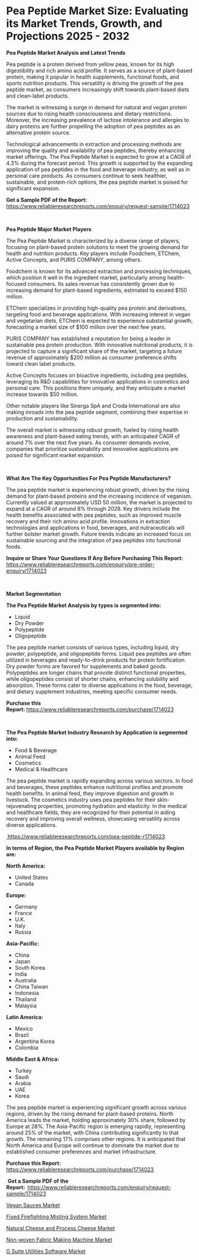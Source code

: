 <p><h1>Pea Peptide Market Size: Evaluating its Market Trends, Growth, and Projections 2025 - 2032</h1></p><p><strong>Pea Peptide Market Analysis and Latest Trends</strong></p>
<p><p>Pea peptide is a protein derived from yellow peas, known for its high digestibility and rich amino acid profile. It serves as a source of plant-based protein, making it popular in health supplements, functional foods, and sports nutrition products. This versatility is driving the growth of the pea peptide market, as consumers increasingly shift towards plant-based diets and clean-label products. </p><p>The market is witnessing a surge in demand for natural and vegan protein sources due to rising health consciousness and dietary restrictions. Moreover, the increasing prevalence of lactose intolerance and allergies to dairy proteins are further propelling the adoption of pea peptides as an alternative protein source. </p><p>Technological advancements in extraction and processing methods are improving the quality and availability of pea peptides, thereby enhancing market offerings. The Pea Peptide Market is expected to grow at a CAGR of 4.3% during the forecast period. This growth is supported by the expanding application of pea peptides in the food and beverage industry, as well as in personal care products. As consumers continue to seek healthier, sustainable, and protein-rich options, the pea peptide market is poised for significant expansion.</p></p>
<p><strong>Get a Sample PDF of the Report:&nbsp;</strong> <a href="https://www.reliableresearchreports.com/enquiry/request-sample/1714023?utm_campaign=121&utm_medium=2&utm_source=Github&utm_content=ia&utm_term=28032025&utm_id=pea-peptide">https://www.reliableresearchreports.com/enquiry/request-sample/1714023</a></p>
<p>&nbsp;</p>
<p><strong>Pea Peptide Major Market Players</strong></p>
<p><p>The Pea Peptide Market is characterized by a diverse range of players, focusing on plant-based protein solutions to meet the growing demand for health and nutrition products. Key players include Foodchem, ETChem, Active Concepts, and PURIS COMPANY, among others.</p><p>Foodchem is known for its advanced extraction and processing techniques, which position it well in the ingredient market, particularly among health-focused consumers. Its sales revenue has consistently grown due to increasing demand for plant-based ingredients, estimated to exceed $150 million.</p><p>ETChem specializes in providing high-quality pea protein and derivatives, targeting food and beverage applications. With increasing interest in vegan and vegetarian diets, ETChem is expected to experience substantial growth, forecasting a market size of $100 million over the next few years.</p><p>PURIS COMPANY has established a reputation for being a leader in sustainable pea protein production. With innovative nutritional products, it is projected to capture a significant share of the market, targeting a future revenue of approximately $200 million as consumer preference shifts toward clean label products.</p><p>Active Concepts focuses on bioactive ingredients, including pea peptides, leveraging its R&D capabilities for innovative applications in cosmetics and personal care. This positions them uniquely, and they anticipate a market increase towards $50 million.</p><p>Other notable players like Sinerga SpA and Croda International are also making inroads into the pea peptide segment, combining their expertise in production and sustainability.</p><p>The overall market is witnessing robust growth, fueled by rising health awareness and plant-based eating trends, with an anticipated CAGR of around 7% over the next five years. As consumer demands evolve, companies that prioritize sustainability and innovative applications are poised for significant market expansion.</p></p>
<p>&nbsp;</p>
<p><strong>What Are The Key Opportunities For Pea Peptide Manufacturers?</strong></p>
<p><p>The pea peptide market is experiencing robust growth, driven by the rising demand for plant-based proteins and the increasing incidence of veganism. Currently valued at approximately USD 50 million, the market is projected to expand at a CAGR of around 8% through 2028. Key drivers include the health benefits associated with pea peptides, such as improved muscle recovery and their rich amino acid profile. Innovations in extraction technologies and applications in food, beverages, and nutraceuticals will further bolster market growth. Future trends indicate an increased focus on sustainable sourcing and the integration of pea peptides into functional foods.</p></p>
<p><strong>Inquire or Share Your Questions If Any Before Purchasing This Report:</strong> <a href="https://www.reliableresearchreports.com/enquiry/pre-order-enquiry/1714023?utm_campaign=121&utm_medium=2&utm_source=Github&utm_content=ia&utm_term=28032025&utm_id=pea-peptide">https://www.reliableresearchreports.com/enquiry/pre-order-enquiry/1714023</a></p>
<p>&nbsp;</p>
<p><strong>Market Segmentation</strong></p>
<p><strong>The Pea Peptide Market Analysis by types is segmented into:</strong></p>
<p><ul><li>Liquid</li><li>Dry Powder</li><li>Polypeptide</li><li>Oligopeptide</li></ul></p>
<p><p>The pea peptide market consists of various types, including liquid, dry powder, polypeptide, and oligopeptide forms. Liquid pea peptides are often utilized in beverages and ready-to-drink products for protein fortification. Dry powder forms are favored for supplements and baked goods. Polypeptides are longer chains that provide distinct functional properties, while oligopeptides consist of shorter chains, enhancing solubility and absorption. These forms cater to diverse applications in the food, beverage, and dietary supplement industries, meeting specific consumer needs.</p></p>
<p><strong>Purchase this Report:&nbsp;</strong><a href="https://www.reliableresearchreports.com/purchase/1714023?utm_campaign=121&utm_medium=2&utm_source=Github&utm_content=ia&utm_term=28032025&utm_id=pea-peptide">https://www.reliableresearchreports.com/purchase/1714023</a></p>
<p>&nbsp;</p>
<p><strong>The Pea Peptide Market Industry Research by Application is segmented into:</strong></p>
<p><ul><li>Food & Beverage</li><li>Animal Feed</li><li>Cosmetics</li><li>Medical & Healthcare</li></ul></p>
<p><p>The pea peptide market is rapidly expanding across various sectors. In food and beverages, these peptides enhance nutritional profiles and promote health benefits. In animal feed, they improve digestion and growth in livestock. The cosmetics industry uses pea peptides for their skin-rejuvenating properties, promoting hydration and elasticity. In the medical and healthcare fields, they are recognized for their potential in aiding recovery and improving overall wellness, showcasing versatility across diverse applications.</p></p>
<p><a href="https://www.reliableresearchreports.com/pea-peptide-r1714023?utm_campaign=121&utm_medium=2&utm_source=Github&utm_content=ia&utm_term=28032025&utm_id=pea-peptide">&nbsp;https://www.reliableresearchreports.com/pea-peptide-r1714023</a></p>
<p><strong>In terms of Region, the Pea Peptide Market Players available by Region are:</strong></p>
<p>
    <p> <strong> North America: </strong>
        <ul>
            <li>United States</li>
            <li>Canada</li>
        </ul>
        </p> 
    <p> <strong> Europe: </strong>
        <ul>
            <li>Germany</li>
            <li>France</li>
            <li>U.K.</li>
            <li>Italy</li>
            <li>Russia</li>
        </ul>
        </p> 
    <p> <strong> Asia-Pacific: </strong>
        <ul>
            <li>China</li>
            <li>Japan</li>
            <li>South Korea</li>
            <li>India</li>
            <li>Australia</li>
            <li>China Taiwan</li>
            <li>Indonesia</li>
            <li>Thailand</li>
            <li>Malaysia</li>
        </ul>
        </p> 
    <p> <strong> Latin America: </strong>
        <ul>
            <li>Mexico</li>
            <li>Brazil</li>
            <li>Argentina Korea</li>
            <li>Colombia</li>
        </ul>
        </p> 
    <p> <strong> Middle East & Africa: </strong>
        <ul>
            <li>Turkey</li>
            <li>Saudi</li>
            <li>Arabia</li>
            <li>UAE</li>
            <li>Korea</li>
        </ul>
    </p>
    </p>
<p><p>The pea peptide market is experiencing significant growth across various regions, driven by the rising demand for plant-based proteins. North America leads the market, holding approximately 30% share, followed by Europe at 28%. The Asia-Pacific region is emerging rapidly, representing around 25% of the market, with China contributing significantly to that growth. The remaining 17% comprises other regions. It is anticipated that North America and Europe will continue to dominate the market due to established consumer preferences and market infrastructure.</p></p>
<p><strong>Purchase this Report: </strong><a href="https://www.reliableresearchreports.com/purchase/1714023?utm_campaign=121&utm_medium=2&utm_source=Github&utm_content=ia&utm_term=28032025&utm_id=pea-peptide">https://www.reliableresearchreports.com/purchase/1714023</a></p>
<p>&nbsp;<strong>Get a Sample PDF of the Report:&nbsp;&nbsp;</strong><a href="https://www.reliableresearchreports.com/enquiry/request-sample/1714023?utm_campaign=121&utm_medium=2&utm_source=Github&utm_content=ia&utm_term=28032025&utm_id=pea-peptide">https://www.reliableresearchreports.com/enquiry/request-sample/1714023</a></p>
<p><strong></strong></p>
<p><p><a href="https://github.com/ilanarohalgh/Market-Research-Report-List-1/blob/main/vegan-sauces-market.md?utm_campaign=121&utm_medium=2&utm_source=Github&utm_content=ia&utm_term=28032025&utm_id=pea-peptide">Vegan Sauces Market</a></p><p><a href="https://github.com/naingbiner7i/Market-Research-Report-List-1/blob/main/fixed-firefighting-misting-system-market.md?utm_campaign=121&utm_medium=2&utm_source=Github&utm_content=ia&utm_term=28032025&utm_id=pea-peptide">Fixed Firefighting Misting System Market</a></p><p><a href="https://github.com/zdybelzinn/Market-Research-Report-List-1/blob/main/natural-cheese-and-process-cheese-market.md?utm_campaign=121&utm_medium=2&utm_source=Github&utm_content=ia&utm_term=28032025&utm_id=pea-peptide">Natural Cheese and Process Cheese Market</a></p><p><a href="https://github.com/siwerhommer97/Market-Research-Report-List-1/blob/main/non-woven-fabric-making-machine-market.md?utm_campaign=121&utm_medium=2&utm_source=Github&utm_content=ia&utm_term=28032025&utm_id=pea-peptide">Non-woven Fabric Making Machine Market</a></p><p><a href="https://github.com/tabormahay2f/Market-Research-Report-List-1/blob/main/g-suite-utilities-software-market.md?utm_campaign=121&utm_medium=2&utm_source=Github&utm_content=ia&utm_term=28032025&utm_id=pea-peptide">G Suite Utilities Software Market</a></p></p>